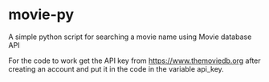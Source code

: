 # movie-py
A simple python script for searching a movie name using Movie database API

For the code to work get the API key from https://www.themoviedb.org after creating an account and put it in the code in the variable api_key.
